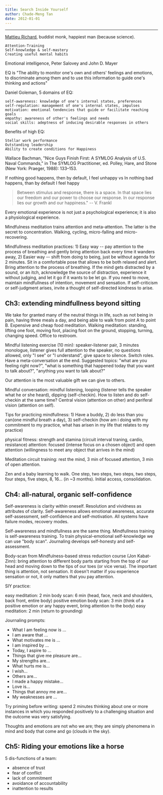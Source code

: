 ```yaml
---
title: Search Inside Yourself
author: Chade-Meng Tan
date: 2012-01-01
---
```


----

[Mattieu Richard](https://en.wikipedia.org/wiki/Matthieu_Ricard), buddist monk, happiest man (because science).

    Attention-Training
    Self-knowledge & self-mastery
    Creating useful mental habits

Emotional intelligence, Peter Salovey and John D. Mayer

EQ is "The ability to monitor one's own and others' feelings and emotions, to discriminate among them and to use this information to guide one's thinking and actions"

Daniel Goleman, 5 domains of EQ:

    self-awareness: knowledge of one's internal states, preferences
    self-regulation: management of one's internal states, impulses
    motivation: emotional tendencies that guide or facilitate reaching goals
    empathy: awareness of other's feelings and needs
    social skills: adeptness of inducing desirable responses in others

Benefits of high EQ:

    Stellar work performance
    Outstanding leadership
    Ability to create conditions for Happiness

Wallace Bachman, "Nice Guys Finish First: A SYMLOG Analysis of U.S. Naval Commands," in The SYMLOG Practitioner, ed. Polley, Hare, and Stone (New York: Praeger, 1988): 133–153.

If nothing good happens, then by default, I feel unhappy
vs
In nothing bad happens, than by default I feel happy

> Between stimulus and response, there is a space. In that space lies our freedom and our power to choose our response. In our response lies our growth and our happiness." -- V. Frankl

Every emotional experience is not just a psychological experience; it is also a physiological experience.

Mindfulness meditation trains attention and meta-attention. The latter is the secret to concentration.
Walking, cycling, micro-falling and micro-recovering.

Mindfullness meditation practices: 1) Easy way -- pay attention to the process of breathing and gently bring attention back every time it wanders away, 2) Easier way -- shift from doing to being, just be without agenda for 2 minutes.
Sit in a comfortable pose that allows to be both relaxed and alert. Bring attention to the process of breathing. If the mind gets distracted by a sound, or an itch, acknowledge the source of distraction, experience it without judging, and let it go if it wants to be let go. If you need to move, maintain mindfullness of intention, movement and sensation. If self-criticism or self-judgment arises, invite a thought of self-directed kindness to arise.


## Ch3: extending mindfullness beyond sitting

We take for granted many of the neutral things in life, such as not being in pain, having three meals a day, and being able to walk from point A to point B. Expensive and cheap food meditation. Walking meditation: standing, lifting one foot, moving foot, placing foot on the ground, stopping, turning, changing speed. Office to restroom.

Mindful listening exercise (10 min): speaker-listener pair, 3 minutes monologue, listener gives full attention to the speaker, no questions allowed, only "I see" or "I understand", give space to silence. Switch roles. Have a meta-conversation at the end. Suggested topics: "what are you feeling right now?", "what is something that happened today that you want to talk about?", "anything you want to talk about?"

Our attention is the most valuable gift we can give to others.

Mindful conversation: mindful listening, looping (listener tells the speaker what he or she heard), dipping (self-checkin). How to listen and do self-checkin at the same time? Central vision (attention on other) and periferal vision (attention on self).

Tips for practicing mindfullness: 1) Have a buddy, 2) do less than you can(one mindful breath a day), 3) self-checkin (how am i doing with my commitment to my practice, what has arisen in my life that relates to my practice)

physical fitness: strength and stamina (circuit interval traning, cardio, resistance)
attention: focused (intense focus on a chosen object) and open attention (willingness to meet any object that arrives in the mind)

Meditation circuit training: rest the mind, 3 min of focused attention, 3 min of open attention.

Zen and a baby learning to walk. One step, two steps, two steps, two steps, four steps, five steps, 8, 16... (in ~3 months). Initial access, consolidation.


## Ch4: all-natural, organic self-confidence

Self-awareness is clarity within oneself. Resolution and vividness as attributes of clarity. Self-awareness allows emotional awareness, accurate self-assessment, self-confidence and self-motivation. All systems have failure modes, recovery modes.

Self-awareness and mindfullness are the same thing. Mindfullness training is self-awareness training. To train physical-emotional self-knowledge we can use "body scan". Journaling develops self-honesty and self-assessment.

Body-scan from Mindfulness-based stress reduction course (Jon Kabat-Zinn):
bring attention to different body parts starting from the top of our head and moving down to the tips of our toes (or vice versa). The important thing is attention, not sensation. It doesn't matter if you experience sensation or not, it only matters that you pay attention.

SIY practice:

easy meditation: 2 min
body scan: 6 min (head, face, neck and shoulders, back front, entire body)
positive emotion body scan: 3 min (think of a positive emotion or any happy event, bring attention to the body)
easy meditation: 2 min (return to grounding)

Journaling prompts:

- What I am feeling now is ...
- I am aware that ...
- What motivates me is ...
- I am inspired by ...
- Today, I aspire to ...
- Things that give me pleasure are...
- My strengths are...
- What hurts me is...
- I wish...
- Others are...
- I made a happy mistake...
- Love is...
- Things that annoy me are...
- My weaknesses are ...

Try priming before writing: spend 2 minutes thinking about one or more instances in which you responded positively to a challenging situation and the outcome was very satisfying.

Thoughts and emotions are not who we are; they are simply phenomena in mind and body that come and go (clouds in the sky).


## Ch5: Riding your emotions like a horse

5 dis-functions of a team:

- absence of trust
- fear of conflict
- lack of commitment
- avoidance of accountability
- inattention to results
